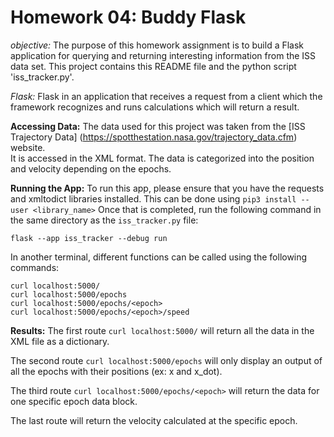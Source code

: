 
# Homework 04: Buddy Flask

*objective:* The purpose of this homework assignment is to build a Flask application 
for querying and returning interesting information from the ISS data set. This project
contains this README file and the python script 'iss_tracker.py'. 

*Flask:* Flask in an application that receives a request from a client which the 
framework recognizes and runs calculations which will return a result. 

**Accessing Data:** The data used for this project was taken from the [ISS Trajectory Data] (https://spotthestation.nasa.gov/trajectory_data.cfm) website.\
It is accessed in the XML format. The data is categorized into the position and velocity depending on the epochs. 

**Running the App:** To run this app, please ensure that you have the requests and xmltodict libraries installed. 
This can be done using
`pip3 install --user <library_name>` 
Once that is completed, run the following command in the same directory as the `iss_tracker.py` file: 

`flask --app iss_tracker --debug run` 

In another terminal, different functions can be called using the following commands: 

```
curl localhost:5000/
curl localhost:5000/epochs
curl localhost:5000/epochs/<epoch>
curl localhost:5000/epochs/<epoch>/speed
```

**Results:**
The first route `curl localhost:5000/` will return all the data in the XML file as a dictionary. 

The second route `curl localhost:5000/epochs` will only display an output of all the epochs with 
their positions (ex: x and x_dot). 

The third route `curl localhost:5000/epochs/<epoch>` will return the data for one specific epoch data block. 

The last route will return the velocity calculated at the specific epoch. 
